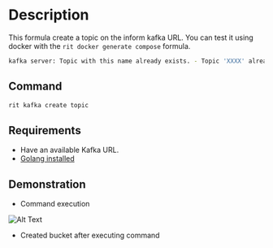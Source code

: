 <!-- markdownlint-disable-file MD013 -->
<!-- markdownlint-disable-file MD033 -->
# Description

This formula create a topic on the inform kafka URL.
You can test it using docker with the `rit docker generate compose` formula.

```bash
kafka server: Topic with this name already exists. - Topic 'XXXX' already exists.
```

## Command

```bash
rit kafka create topic
```

## Requirements

- Have an available Kafka URL.
- [Golang installed](https://golang.org/doc/install)

## Demonstration

- Command execution

![Alt Text](https://media.giphy.com/media/VuSYXuKCgxJnIkPTYJ/giphy.gif)

- Created bucket after executing command

